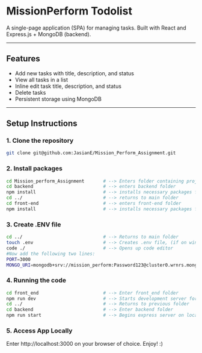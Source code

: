 # MissionPerform Todolist

A single-page application (SPA) for managing tasks. Built with React and Express.js + MongoDB (backend).

---

## Features

- Add new tasks with title, description, and status  
- View all tasks in a list  
- Inline edit task title, description, and status  
- Delete tasks  
- Persistent storage using MongoDB  

---

## Setup Instructions

### 1. Clone the repository
```bash
git clone git@github.com:JasianE/Mission_Perform_Assignment.git
```

### 2. Install packages
```bash
cd Mission_perform_Assignment       # --> Enters folder containing project
cd backend                          # --> enters backend folder
npm install                         # --> installs necessary packages for backend
cd ../                              # --> returns to main folder
cd front-end                        # --> enters front-end folder
npm install                         # --> installs necessary packages for front-end
```

### 3. Create .ENV file
```bash
cd ../                              # --> Returns to main folder
touch .env                          # --> Creates .env file, (if on windows skip to code ./ and press create new file and add .env directly.)
code ./                             # --> Opens up code editor
#Now add the following two lines:
PORT=3000
MONGO_URI=mongodb+srv://mission_perform:Password123@cluster0.wrnrs.mongodb.net/?retryWrites=true&w=majority&appName=Cluster0
```

### 4. Running the code
```bash
cd front_end                        # --> Enter front_end folder
npm run dev                         # --> Starts development server for react on localhost:5173
cd ../                              # --> Returns to previous folder
cd backend                          # --> Enter backend folder
npm run start                       # --> Begins express server on localhost:3000
```

### 5. Access App Locally
Enter http://localhost:3000 on your browser of choice. Enjoy! :)



